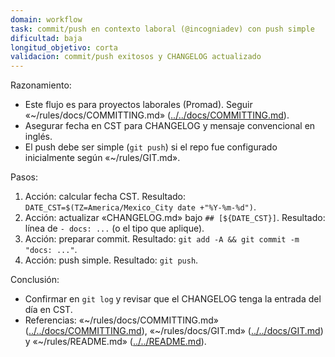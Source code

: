 ```yaml
---
domain: workflow
task: commit/push en contexto laboral (@incogniadev) con push simple
dificultad: baja
longitud_objetivo: corta
validacion: commit/push exitosos y CHANGELOG actualizado
---
```

<!-- markdownlint-disable MD041 -->

Razonamiento:
- Este flujo es para proyectos laborales (Promad). Seguir «~/rules/docs/COMMITTING.md» ([../../docs/COMMITTING.md](../../docs/COMMITTING.md)).
- Asegurar fecha en CST para CHANGELOG y mensaje convencional en inglés.
- El push debe ser simple (`git push`) si el repo fue configurado inicialmente según «~/rules/GIT.md».

Pasos:
1) Acción: calcular fecha CST.
   Resultado: `DATE_CST=$(TZ=America/Mexico_City date +"%Y-%m-%d")`.
2) Acción: actualizar «CHANGELOG.md» bajo `## [${DATE_CST}]`.
   Resultado: línea de `- docs: ...` (o el tipo que aplique).
3) Acción: preparar commit.
   Resultado: `git add -A && git commit -m "docs: ..."`.
4) Acción: push simple.
   Resultado: `git push`.

Conclusión:
- Confirmar en `git log` y revisar que el CHANGELOG tenga la entrada del día en CST.
- Referencias: «~/rules/docs/COMMITTING.md» ([../../docs/COMMITTING.md](../../docs/COMMITTING.md)), «~/rules/docs/GIT.md» ([../../docs/GIT.md](../../docs/GIT.md)) y «~/rules/README.md» ([../../README.md](../../README.md)).

